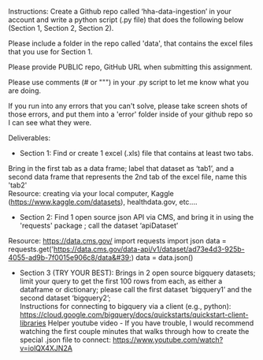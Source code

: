 Instructions: 
Create a Github repo called ‘hha-data-ingestion’ in your account and write a python script (.py file) that does the following below (Section 1, Section 2, Section 2). 

Please include a folder in the repo called 'data',  that contains the excel files that you use for Section 1. 

Please provide PUBLIC repo,  GitHub URL when submitting this assignment. 

Please use comments (# or """) in your .py script to let me know what you are doing. 

If you run into any errors that you can't solve, please take screen shots of those errors, and put them into a 'error' folder inside of your github repo so I can see what they were. 

Deliverables: 
 
- Section 1: 
Find or create 1 excel (.xls) file that contains at least two tabs. 

Bring in the first tab as a data frame; label that dataset as ‘tab1’, and a second data frame that represents the 2nd tab of the excel file, name this 'tab2'   
            Resource: creating via your local computer, Kaggle (https://www.kaggle.com/datasets), healthdata.gov, etc.... 

- Section 2: 
Find 1 open source json API via CMS, and bring it in using the 'requests' package ; call the dataset ‘apiDataset’ 

Resource: https://data.cms.gov/
import requests 
import json
data = requests.get('https://data.cms.gov/data-api/v1/dataset/ad73e4d3-925b-4055-ad9b-7f0015e906c8/data&#39;)
data = data.json() 
- Section 3 (TRY YOUR BEST): Brings in 2 open source bigquery datasets; limit your query to get the first 100 rows from each, as either a dataframe or dictionary; please call the first dataset ‘bigquery1’ and the second dataset ‘bigquery2’;  
Instructions for connecting to bigquery via a client (e.g., python): https://cloud.google.com/bigquery/docs/quickstarts/quickstart-client-libraries 
Helper youtube video - If you have trouble, I would recommend watching the first couple minutes that walks through how to create the special .json file to connect: https://www.youtube.com/watch?v=iolQX4XJN2A